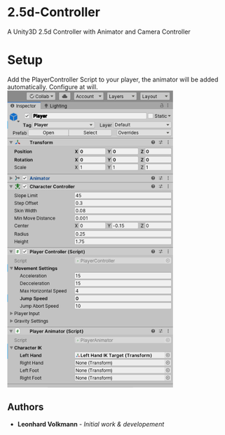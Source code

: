 # 2.5d-Controller
A Unity3D 2.5d Controller with Animator and Camera Controller

# Setup
Add the PlayerController Script to your player, the animator will be added automatically. 
Configure at will.
![Screenshot](https://github.com/leoVolk/2.5d-Controller/blob/master/Capture.PNG?raw=true "Ingame screenshot")

## Authors
* **Leonhard Volkmann** -  *Initial work & developement*
